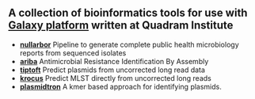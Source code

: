 ## A collection of bioinformatics tools for use with [Galaxy platform](https://galaxyproject.org/) written at Quadram Institute

- **[nullarbor](https://github.com/tseemann/nullarbor)** Pipeline to generate complete public health microbiology reports from sequenced isolates
- **[ariba](https://github.com/sanger-pathogens/ariba)** Antimicrobial Resistance Identification By Assembly
- **[tiptoft](https://github.com/quadram-institute-bioscience/tiptoft)** Predict plasmids from uncorrected long read data
- **[krocus](https://github.com/quadram-institute-bioscience/krocus)** Predict MLST directly from uncorrected long reads
- **[plasmidtron](https://github.com/sanger-pathogens/plasmidtron)** A kmer based approach for identifying plasmids.